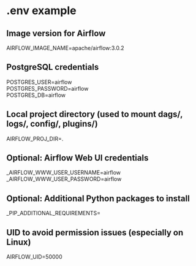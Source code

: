 # .env example

## Image version for Airflow
AIRFLOW_IMAGE_NAME=apache/airflow:3.0.2

## PostgreSQL credentials
POSTGRES_USER=airflow <br>
POSTGRES_PASSWORD=airflow <br>
POSTGRES_DB=airflow

## Local project directory (used to mount dags/, logs/, config/, plugins/)
AIRFLOW_PROJ_DIR=.

## Optional: Airflow Web UI credentials
_AIRFLOW_WWW_USER_USERNAME=airflow <br>
_AIRFLOW_WWW_USER_PASSWORD=airflow

## Optional: Additional Python packages to install
_PIP_ADDITIONAL_REQUIREMENTS=

## UID to avoid permission issues (especially on Linux)
AIRFLOW_UID=50000
